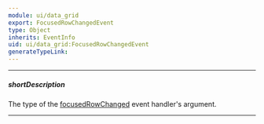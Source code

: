 ```yaml
---
module: ui/data_grid
export: FocusedRowChangedEvent
type: Object
inherits: EventInfo
uid: ui/data_grid:FocusedRowChangedEvent
generateTypeLink: 
---
```

---
##### shortDescription
The type of the [focusedRowChanged]({basewidgetpath}/Events/#focusedRowChanged) event handler's argument.

---
<!-- Description goes here -->